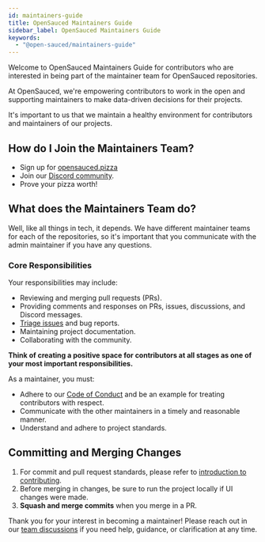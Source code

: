 ```yaml
---
id: maintainers-guide
title: OpenSauced Maintainers Guide
sidebar_label: OpenSauced Maintainers Guide
keywords:
  - "@open-sauced/maintainers-guide"
---
```


Welcome to OpenSauced Maintainers Guide for contributors who are interested in being part of the maintainer team for OpenSauced repositories. 

At OpenSauced, we're empowering contributors to work in the open and supporting maintainers to make data-driven decisions for their projects.

It's important to us that we maintain a healthy environment for contributors and maintainers of our projects.

## How do I Join the Maintainers Team?
- Sign up for [opensauced.pizza](https://opensauced.pizza/)
- Join our [Discord community](https://discord.gg/opensauced). 
- Prove your pizza worth!

## What does the Maintainers Team do?
Well, like all things in tech, it depends. We have different maintainer teams for each of the repositories, so it's important that you communicate with the admin maintainer if you have any questions.

### Core Responsibilities
Your responsibilities may include:
- Reviewing and merging pull requests (PRs).
- Providing comments and responses on PRs, issues, discussions, and Discord messages.
- [Triage issues](../contributing/triage-guide.md) and bug reports.
- Maintaining project documentation.
- Collaborating with the community. 

**Think of creating a positive space for contributors at all stages as one of your most important responsibilities.**

As a maintainer, you must:
- Adhere to our [Code of Conduct](../contributing/code-of-conduct.md) and be an example for treating contributors with respect.
- Communicate with the other maintainers in a timely and reasonable manner.
- Understand and adhere to project standards.

## Committing and Merging Changes
1. For commit and pull request standards, please refer to [introduction to contributing](../contributing/introduction-to-contributing.md).
2. Before merging in changes, be sure to run the project locally if UI changes were made.
3. **Squash and merge commits** when you merge in a PR.

Thank you for your interest in becoming a maintainer! Please reach out in our [team discussions](https://github.com/open-sauced/docs/discussions/categories/team-discussions) if you need help, guidance, or clarification at any time.

